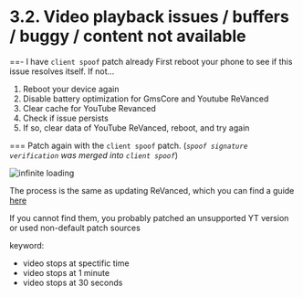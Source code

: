 # 3.2. Video playback issues / buffers / buggy / content not available

==- I have `client spoof` patch already
First reboot your phone to see if this issue resolves itself. If not...

1. Reboot your device again
2. Disable battery optimization for GmsCore and Youtube ReVanced
3. Clear cache for YouTube Revanced
4. Check if issue persists
5. If so, clear data of YouTube ReVanced, reboot, and try again

===
Patch again with the `client spoof` patch. (_`spoof signature verification` was merged into `client spoof`_)

![infinite loading](https://github.com/SodaWithoutSparkles/revanced-troubleshooting-guide/blob/main/troubleshoot/03-youtube/02.png?raw=true)

The process is the same as updating ReVanced, which you can find a guide [here](/07-update-revanced.md)

If you cannot find them, you probably patched an unsupported YT version or used non-default patch sources

keyword: 
- video stops at spectific time
- video stops at 1 minute
- video stops at 30 seconds